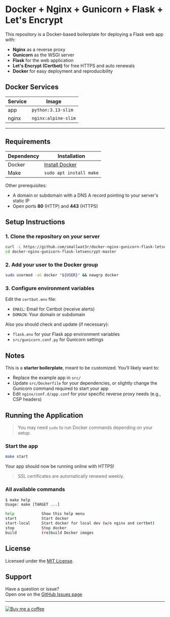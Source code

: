 # Docker + Nginx + Gunicorn + Flask + Let's Encrypt

This repository is a Docker-based boilerplate for deploying a Flask web app with:

- **Nginx** as a reverse proxy  
- **Gunicorn** as the WSGI server  
- **Flask** for the web application  
- **Let's Encrypt (Certbot)** for free HTTPS and auto renewals  
- **Docker** for easy deployment and reproducibility

## Docker Services

| Service | Image              |
|---------|--------------------|
| app     | `python:3.13-slim` |
| nginx   | `nginx:alpine-slim` |

---

## Requirements

| Dependency | Installation |
|------------|--------------|
| Docker     | [Install Docker](https://docs.docker.com/engine/install/) |
| Make       | `sudo apt install make` |

Other prerequisites:

- A domain or subdomain with a DNS A record pointing to your server's static IP  
- Open ports **80** (HTTP) and **443** (HTTPS)

##  Setup Instructions

### 1. Clone the repository on your server

```bash
curl -L https://github.com/smallwat3r/docker-nginx-gunicorn-flask-letsencrypt/archive/refs/heads/master.tar.gz | tar -xz
cd docker-nginx-gunicorn-flask-letsencrypt-master
```

### 2. Add your user to the Docker group

```bash
sudo usermod -aG docker "${USER}" && newgrp docker
```

### 3. Configure environment variables

Edit the `certbot.env` file:

- `EMAIL`: Email for Certbot (receive alerts)
- `DOMAIN`: Your domain or subdomain

Also you should check and update (if necessary):

- `flask.env` for your Flask app environment variables
- `src/gunicorn.conf.py` for Gunicorn settings

## Notes

This is a **starter boilerplate**, meant to be customized. You’ll likely want to:

- Replace the example app in `src/`
- Update `src/Dockerfile` for your dependencies, or slightly change the Gunicorn command required to start your app
- Edit `nginx/conf.d/app.conf` for your specific reverse proxy needs (e.g., CSP headers)

## Running the Application

> You may need `sudo` to run Docker commands depending on your setup.

### Start the app

```bash
make start
```

Your app should now be running online with HTTPS!

> SSL certificates are automatically renewed weekly.

### All available commands

```bash
$ make help
Usage: make [TARGET ...]

help            Show this help menu
start           Start docker
start-local     Start docker for local dev (w/o nginx and certbot)
stop            Stop docker
build           (re)build Docker images
```

## License

Licensed under the [MIT License](LICENSE).

## Support

Have a question or issue?  
Open one on the [GitHub Issues page](https://github.com/smallwat3r/docker-nginx-gunicorn-flask-letsencrypt/issues)

---

[![Buy me a coffee][buymeacoffee-shield]][buymeacoffee]

[buymeacoffee-shield]: https://www.buymeacoffee.com/assets/img/guidelines/download-assets-sm-2.svg  
[buymeacoffee]: https://www.buymeacoffee.com/smallwat3r
